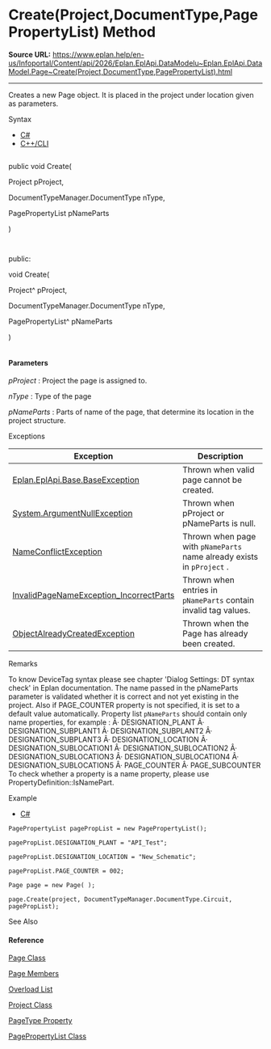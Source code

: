 # Create(Project,DocumentType,PagePropertyList) Method

**Source URL:** https://www.eplan.help/en-us/Infoportal/Content/api/2026/Eplan.EplApi.DataModelu~Eplan.EplApi.DataModel.Page~Create(Project,DocumentType,PagePropertyList).html

---

Creates a new Page object. It is placed in the project under location given as parameters.

Syntax

- [C#](#i-syntax-CS)
- [C++/CLI](#i-syntax-CPP2005)

```
```
public void Create( 
   Project pProject,
   DocumentTypeManager.DocumentType nType,
   PagePropertyList pNameParts
)
```
```

```
```
public:
void Create( 
   Project^ pProject,
   DocumentTypeManager.DocumentType nType,
   PagePropertyList^ pNameParts
)
```
```

#### Parameters

*pProject*
:   Project the page is assigned to.

*nType*
:   Type of the page

*pNameParts*
:   Parts of name of the page, that determine its location in the project structure.

Exceptions

| Exception | Description |
| --- | --- |
| [Eplan.EplApi.Base.BaseException](Eplan.EplApi.Baseu~Eplan.EplApi.Base.BaseException.html) | Thrown when valid page cannot be created. |
| [System.ArgumentNullException](#) | Thrown when pProject or pNameParts is null. |
| [NameConflictException](Eplan.EplApi.DataModelu~Eplan.EplApi.DataModel.NameConflictException.html) | Thrown when page with  `pNameParts`  name already exists in  `pProject`  . |
| [InvalidPageNameException\_IncorrectParts](Eplan.EplApi.DataModelu~Eplan.EplApi.DataModel.InvalidPageNameException_IncorrectParts.html) | Thrown when entries in  `pNameParts`  contain invalid tag values. |
| [ObjectAlreadyCreatedException](Eplan.EplApi.DataModelu~Eplan.EplApi.DataModel.ObjectAlreadyCreatedException.html) | Thrown when the Page has already been created. |

Remarks

To know DeviceTag syntax please see chapter 'Dialog Settings: DT syntax check' in Eplan documentation. The name passed in the pNameParts parameter is validated whether it is correct and not yet existing in the project. Also if PAGE\_COUNTER property is not specified, it is set to a default value automatically. Property list `pNameParts` should contain only name properties, for example : Â· DESIGNATION\_PLANT Â· DESIGNATION\_SUBPLANT1 Â· DESIGNATION\_SUBPLANT2 Â· DESIGNATION\_SUBPLANT3 Â· DESIGNATION\_LOCATION Â· DESIGNATION\_SUBLOCATION1 Â· DESIGNATION\_SUBLOCATION2 Â· DESIGNATION\_SUBLOCATION3 Â· DESIGNATION\_SUBLOCATION4 Â· DESIGNATION\_SUBLOCATION5 Â· PAGE\_COUNTER Â· PAGE\_SUBCOUNTER To check whether a property is a name property, please use PropertyDefinition::IsNamePart.

Example

- [C#](#i-tab-content-3482d4d0-c04f-4d33-8543-5a9616febafc)

```
PagePropertyList pagePropList = new PagePropertyList();
pagePropList.DESIGNATION_PLANT = "API_Test";
pagePropList.DESIGNATION_LOCATION = "New_Schematic";
pagePropList.PAGE_COUNTER = 002;
Page page = new Page( );
page.Create(project, DocumentTypeManager.DocumentType.Circuit, pagePropList);
```

See Also

#### Reference

[Page Class](Eplan.EplApi.DataModelu~Eplan.EplApi.DataModel.Page.html)
  
[Page Members](Eplan.EplApi.DataModelu~Eplan.EplApi.DataModel.Page_members.html)
  
[Overload List](Eplan.EplApi.DataModelu~Eplan.EplApi.DataModel.Page~Create.html)
  
[Project Class](Eplan.EplApi.DataModelu~Eplan.EplApi.DataModel.Project.html)
  
[PageType Property](Eplan.EplApi.DataModelu~Eplan.EplApi.DataModel.Page~PageType.html)
  
[PagePropertyList Class](Eplan.EplApi.DataModelu~Eplan.EplApi.DataModel.PagePropertyList.html)